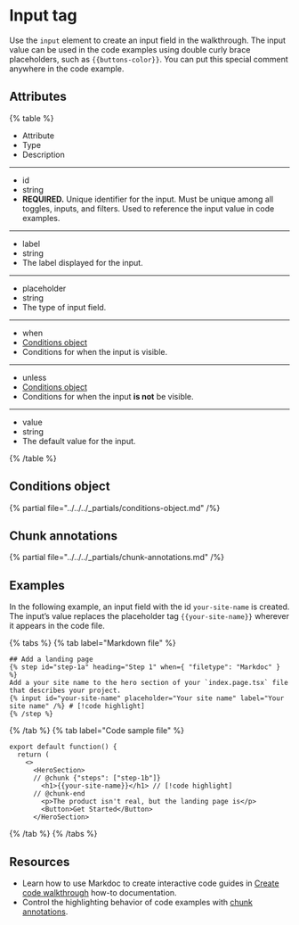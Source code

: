 # Input tag

Use the `input` element to create an input field in the walkthrough.
The input value can be used in the code examples using double curly brace placeholders, such as `{{buttons-color}}`.
You can put this special comment anywhere in the code example.

## Attributes

{% table %}

- Attribute
- Type
- Description

---

- id
- string
- **REQUIRED.** Unique identifier for the input.
  Must be unique among all toggles, inputs, and filters.
  Used to reference the input value in code examples.

---

- label
- string
- The label displayed for the input.

---

- placeholder
- string
- The type of input field.

---

- when
- [Conditions object](#conditions-object)
- Conditions for when the input is visible.

---

- unless
- [Conditions object](#conditions-object)
- Conditions for when the input **is not** be visible.
---

- value
- string
- The default value for the input.

{% /table %}

## Conditions object

{% partial file="../../../_partials/conditions-object.md" /%}

## Chunk annotations

{% partial file="../../../_partials/chunk-annotations.md" /%}

## Examples

In the following example, an input field with the id `your-site-name` is created.
The input’s value replaces the placeholder tag `{{your-site-name}}` wherever it appears in the code file.

{% tabs %}
{% tab label="Markdown file" %}
```Markdoc {% process=false title="Input syntax" %}
## Add a landing page
{% step id="step-1a" heading="Step 1" when={ "filetype": "Markdoc" } %}
Add a your site name to the hero section of your `index.page.tsx` file that describes your project.
{% input id="your-site-name" placeholder="Your site name" label="Your site name" /%} # [!code highlight]
{% /step %}
```
{% /tab %}
{% tab label="Code sample file" %}
```tsx {% title="_filesets/index.page.tsx" %}
export default function() {
  return (
    <>
      <HeroSection>
      // @chunk {"steps": ["step-1b"]}
        <h1>{{your-site-name}}</h1> // [!code highlight]
      // @chunk-end
        <p>The product isn't real, but the landing page is</p>
        <Button>Get Started</Button>
      </HeroSection>
```
{% /tab %}
{% /tabs %}

## Resources

- Learn how to use Markdoc to create interactive code guides in [Create code walkthrough](./create-code-walkthrough.md) how-to documentation.
- Control the highlighting behavior of code examples with [chunk annotations](./index.md#chunk-annotations).
